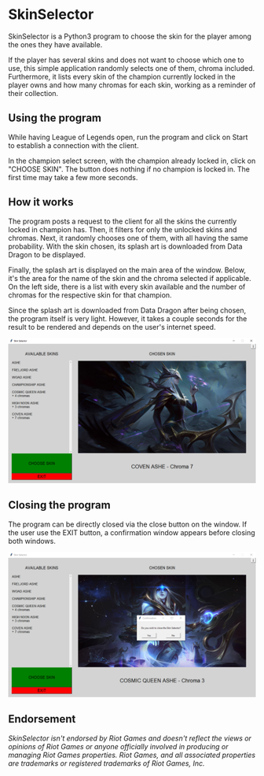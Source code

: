 # SkinSelector

SkinSelector is a Python3 program to choose the skin for the player among the ones they have available.

If the player has several skins and does not want to choose which one to use, this simple application randomly selects one of them,
chroma included. Furthermore, it lists every skin of the champion currently locked in the player owns and how many chromas for each skin,
working as a reminder of their collection.

## Using the program
While having League of Legends open, run the program and click on Start to establish a connection with the client.

In the champion select screen, with the champion already locked in, click on "CHOOSE SKIN". The button does nothing if
no champion is locked in. The first time may take a few more seconds.

## How it works
The program posts a request to the client for all the skins the currently locked in champion has.
Then, it filters for only the unlocked skins and chromas.
Next, it randomly chooses one of them, with all having the same probability.
With the skin chosen, its splash art is downloaded from Data Dragon to be displayed.

Finally, the splash art is displayed on the main area of the window.
Below, it's the area for the name of the skin and the chroma selected if applicable.
On the left side, there is a list with every skin available and the number of chromas for the respective skin for that champion.

Since the splash art is downloaded from Data Dragon after being chosen, the program itself is very light.
However, it takes a couple seconds for the result to be rendered and depends on the user's internet speed.

![Sample image](project/sample.png "Sample image")

## Closing the program
The program can be directly closed via the close button on the window.
If the user use the EXIT button, a confirmation window appears before closing both windows.

![Closing program](project/sample2.png "Closing program")

## Endorsement

*SkinSelector isn't endorsed by Riot Games and doesn't reflect the views or opinions of Riot Games or anyone officially involved in producing or managing Riot Games properties. Riot Games, and all associated properties are trademarks or registered trademarks of Riot Games, Inc.*
